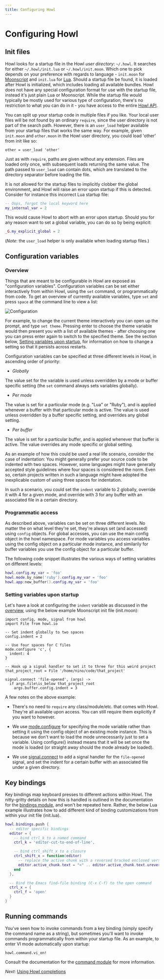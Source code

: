 ```yaml
---
title: Configuring Howl
---
```


# Configuring Howl

## Init files

Howl looks for a startup file in the Howl _user directory_: `~/.howl`. It
searches for either `~/.howl/init.lua` or `~/.howl/init.moon`. Which one
to pick depends on your preference with regards to language - `init.moon`
for [Moonscript](http://moonscript.org) and `init.lua` for
[Lua](http://www.lua.org). Should a startup file be found, it is loaded
after Howl is initialized, which includes loading all available bundles.
Howl does not have any special configuration format for use with the
startup file, instead it's just plain Lua or Moonscript. While the startup
file would typically be mostly used for various type of configuration,
there's no restriction to what you can do in it - you have access to the entire
[Howl API](../#api-reference).

You can split up your startup code in multiple files if you like. Your local
user files will be not found by an ordinary `require`, since the user directory
is not part of the search path. However, there is an `user_load` helper available
from your startup files that works the same way. For example, given
`init.moon` and `other.moon` in the Howl user directory, you could load
'other' from init like so:

```moon
other = user_load 'other'
```

Just as with `require`, paths are given without any extension. Files are
loaded only once, with subsequent loads returning the same value. The path
passed to `user_load` can contain dots, which are translated to the directory
separator before loading the file.

It is not allowed for the startup files to implicitly clobber the global
environment, and Howl will raise an error upon startup if this is detected.
Consider for instance this incorrect Lua startup file:

```lua
-- Oops, forgot the local keyword here
my_internal_var = 2
```

This would cause Howl to abort with an error upon startup. Should you for any
reason want to set a global variable, you can do so by being explicit:

```lua
_G.my_explicit_global = 2
```

(*Note*: the `user_load` helper is only available when loading startup files.)


## Configuration variables

### Overview

Things that are meant to be configurable in Howl are exposed as "configuration
variables". Configuration variables can be set either interactively from within
Howl, using the `set` command, or programmatically from code. To get an overview
of currently available variables, type `set` and press `space` at the command
line to view a list:

![Configuration](/images/screenshots/monokai/configuration.png)

For example, to change the current theme interactively you can open up the
prompt, and type `set theme`. Pressing enter to choose the theme variable would
then present you with a list of available themes - after choosing one you can
press enter again to switch to the specified theme. See the section below,
[Setting variables upon startup](#setting-variables-upon-startup), for
information on how to change a setting so that it persists across restarts.

Configuration variables can be specified at three different levels in Howl,
in ascending order of priority:

- *Globally*

The value set for the variable is used unless overridden by a mode or buffer
specific setting (the `set` command always sets variables globally).

- *Per mode*

The value is set for a particular mode (e.g. "Lua" or "Ruby"), and is applied
whenever a buffer with that particular mode is active. The value is used unless
overridden by a buffer specific setting, and overrides any global setting.

- *Per buffer*

The value is set for a particular buffer, and is applied whenever that buffer
is active. The value overrides any mode specific or global setting.

As an example of how this could be used a real life scenario, consider the
case of indentation: You might generally prefer your source code to be indented
with two spaces. However, some languages might have generally accepted style
guidelines where four spaces is considered the norm. Even so, certain projects
written in such a language might have adopted the inexplicable custom of using
three spaces for indentation.

In such a scenario, you could set the `indent` variable to 2 globally, override
it with 4 for a given mode, and override with 3 for any buffer with an associated
file in a certain directory.

### Programmatic access

As described above, variables can be set on three different levels. No matter
the on what level they're set, they're always set (and accessed) using
`config` objects. For global accesses, you can use the main config object in
the howl namespace. For mode variables you access variables using the config
object on a particular mode instance, and similarily for buffer variables
you use the config object for a particular buffer.

The following code snippet illustrates the various ways of setting variables on
different levels:

```lua
howl.config.my_var = 'foo'
howl.mode.by_name('ruby').config.my_var = 'foo'
howl.app:new_buffer().config.my_var = 'foo'
```

### Setting variables upon startup

Let's have a look at configuring the `indent` variable as discussed in the
[overview](#overview), using the below example Moonscript init file (init.moon):

```moon
import config, mode, signal from howl
import File from howl.io

-- Set indent globally to two spaces
config.indent = 2

-- Use four spaces for C files
mode.configure 'c', {
  indent: 4
}

-- Hook up a signal handler to set it to three for this weird project
that_project_root = File '/home/nino/code/that_project'

signal.connect 'file-opened', (args) ->
  if args.file\is_below that_project_root
    args.buffer.config.indent = 3
```

A few notes on the above example:

- There's no need to `require` any class/module/etc. that comes with Howl.
  They're all available upon access. You can still require them
  explicitly if you want to however.

- We use [mode.configure](../api/mode.html#configure) for specifying the mode
  variable rather than setting it using the config object of an existing mode
  instance. This is because we don't want to load the mode unnecessarily just
  to set a variable. Using configure() instead means that it will be set once
  the mode is loaded (or straight away should the mode already be loaded).

- We use [signal.connect](../api/signal.html#connect) to add a signal handler
  for the `file-opened` signal, and set the indent for a certain buffer with
  an associated file under a given directory.

## Key bindings

Key bindings map keyboard presses to different actions within Howl. The
nitty-gritty details on how this is handled is outlined in the documentation
for the [bindings module](../api/bindings.html), and won't be repeated here.
Rather, the below Lua example illustrates how to add different kind of binding
customizations from within your init file (init.lua).

```lua
howl.bindings.push {
  -- editor specific bindings
  editor = {
    -- bind ctrl_k to a named command
    ctrl_k = 'editor-cut-to-end-of-line',

    -- bind ctrl_shift_x to a closure
    ctrl_shift_x = function(editor)
      -- replace the active chunk with a reversed bracked enclosed version
      editor.active_chunk.text = "<" .. editor.active_chunk.text.ureverse .. ">"
    end
  },

  -- Bind the Emacs find-file binding (C-x C-f) to the open command
  ctrl_x = {
    ctrl_f = 'open'
  }
}
```

## Running commands

You've seen how to invoke commands from a key binding (simply specify the
command name as a string), but sometimes you'll want to invoke commands
programmatically from within your startup file. As an example, to enter
VI mode automatically upon startup:

```moon
howl.command.vi_on!
```

Consult the documentation for the [command module](../api/command.html) for more
information.

*Next*: [Using Howl completions](completions.html)
